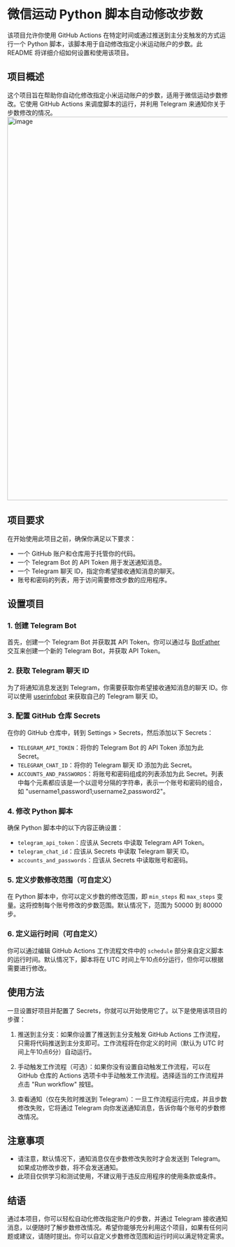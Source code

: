 # 微信运动 Python 脚本自动修改步数

该项目允许你使用 GitHub Actions 在特定时间或通过推送到主分支触发的方式运行一个 Python 脚本，该脚本用于自动修改指定小米运动账户的步数。此 README 将详细介绍如何设置和使用该项目。

## 项目概述

这个项目旨在帮助你自动化修改指定小米运动账户的步数，适用于微信运动步数修改。它使用 GitHub Actions 来调度脚本的运行，并利用 Telegram 来通知你关于步数修改的情况。
<img width="876" alt="image" src="https://github.com/ymyuuu/step/assets/135582157/ff13d0c2-ed20-4d32-b7b8-6b2d7bed886c">



## 项目要求

在开始使用此项目之前，确保你满足以下要求：

- 一个 GitHub 账户和仓库用于托管你的代码。
- 一个 Telegram Bot 的 API Token 用于发送通知消息。
- 一个 Telegram 聊天 ID，指定你希望接收通知消息的聊天。
- 账号和密码的列表，用于访问需要修改步数的应用程序。

## 设置项目

### 1. 创建 Telegram Bot

首先，创建一个 Telegram Bot 并获取其 API Token。你可以通过与 [BotFather](https://core.telegram.org/bots#botfather) 交互来创建一个新的 Telegram Bot，并获取 API Token。

### 2. 获取 Telegram 聊天 ID

为了将通知消息发送到 Telegram，你需要获取你希望接收通知消息的聊天 ID。你可以使用 [userinfobot](https://core.telegram.org/bots#usernames-and-telegram-ids) 来获取自己的 Telegram 聊天 ID。

### 3. 配置 GitHub 仓库 Secrets

在你的 GitHub 仓库中，转到 Settings > Secrets，然后添加以下 Secrets：

- `TELEGRAM_API_TOKEN`：将你的 Telegram Bot 的 API Token 添加为此 Secret。
- `TELEGRAM_CHAT_ID`：将你的 Telegram 聊天 ID 添加为此 Secret。
- `ACCOUNTS_AND_PASSWORDS`：将账号和密码组成的列表添加为此 Secret。列表中每个元素都应该是一个以逗号分隔的字符串，表示一个账号和密码的组合，如 "username1,password1;username2,password2"。

### 4. 修改 Python 脚本

确保 Python 脚本中的以下内容正确设置：

- `telegram_api_token`：应该从 Secrets 中读取 Telegram API Token。
- `telegram_chat_id`：应该从 Secrets 中读取 Telegram 聊天 ID。
- `accounts_and_passwords`：应该从 Secrets 中读取账号和密码。

### 5. 定义步数修改范围（可自定义）

在 Python 脚本中，你可以定义步数的修改范围，即 `min_steps` 和 `max_steps` 变量。这将控制每个账号修改的步数范围。默认情况下，范围为 50000 到 80000 步。

### 6. 定义运行时间（可自定义）

你可以通过编辑 GitHub Actions 工作流程文件中的 `schedule` 部分来自定义脚本的运行时间。默认情况下，脚本将在 UTC 时间上午10点6分运行，但你可以根据需要进行修改。

## 使用方法

一旦设置好项目并配置了 Secrets，你就可以开始使用它了。以下是使用该项目的步骤：

1. 推送到主分支：如果你设置了推送到主分支触发 GitHub Actions 工作流程，只需将代码推送到主分支即可。工作流程将在你定义的时间（默认为 UTC 时间上午10点6分）自动运行。

2. 手动触发工作流程（可选）：如果你没有设置自动触发工作流程，可以在 GitHub 仓库的 Actions 选项卡中手动触发工作流程。选择适当的工作流程并点击 "Run workflow" 按钮。

3. 查看通知（仅在失败时推送到 Telegram）：一旦工作流程运行完成，并且步数修改失败，它将通过 Telegram 向你发送通知消息，告诉你每个账号的步数修改情况。

## 注意事项

- 请注意，默认情况下，通知消息仅在步数修改失败时才会发送到 Telegram。如果成功修改步数，将不会发送通知。
- 此项目仅供学习和测试使用，不建议用于违反应用程序的使用条款或条件。

## 结语

通过本项目，你可以轻松自动化修改指定账户的步数，并通过 Telegram 接收通知消息，以便随时了解步数修改情况。希望你能够充分利用这个项目，如果有任何问题或建议，请随时提出。你可以自定义步数修改范围和运行时间以满足特定需求。
